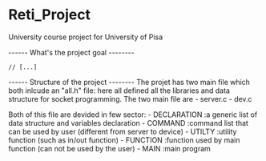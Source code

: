 # Reti_Project
University course project for University of Pisa

------ What's the project goal --------

    // [...]



------ Structure of the project --------
The projet has two main file which both inlcude an "all.h" file: here all defined all the libraries and data structure for socket programming.
The two main file are
    - server.c 
    - dev.c

Both of this file are devided in few sector:
    - DECLARATION   :a generic list of data structure and variables declaration
    - COMMAND       :command list that can be used by user (different from server to device)
    - UTILTY        :utility function (such as in/out function)
    - FUNCTION      :function used by main function (can not be used by the user)
    - MAIN          :main program


